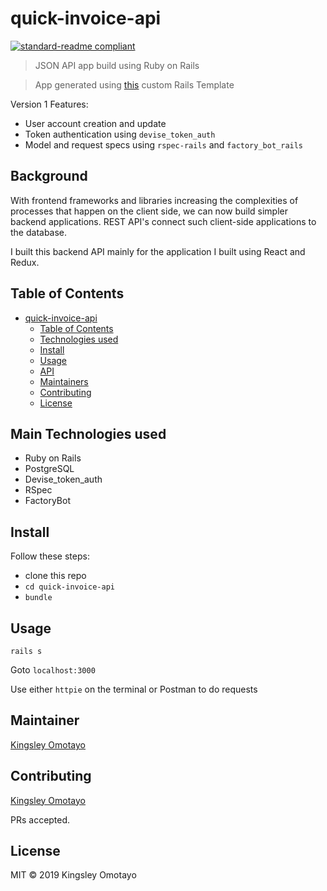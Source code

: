 # quick-invoice-api

[![standard-readme compliant](https://img.shields.io/badge/standard--readme-OK-green.svg?style=flat-square)](https://github.com/RichardLitt/standard-readme)

> JSON API app build using Ruby on Rails

> App generated using [this](https://github.com/rvvergara/rails-templates/tree/master/api_template) custom Rails Template

Version 1 Features:

- User account creation and update
- Token authentication using `devise_token_auth`
- Model and request specs using `rspec-rails` and `factory_bot_rails`

## Background

With frontend frameworks and libraries increasing the complexities of processes that happen on the client side, we can now build simpler backend applications. REST API's connect such client-side applications to the database.

I built this backend API mainly for the application I built using React and Redux.

## Table of Contents

- [quick-invoice-api](#quick-invoice-api)
  - [Table of Contents](#table-of-contents)
  - [Technologies used](#main-technologies-used)
  - [Install](#install)
  - [Usage](#usage)
  - [API](#api)
  - [Maintainers](#maintainers)
  - [Contributing](#contributing)
  - [License](#license)

## Main Technologies used

- Ruby on Rails
- PostgreSQL
- Devise_token_auth
- RSpec
- FactoryBot

## Install

Follow these steps:

- clone this repo
- `cd quick-invoice-api`
- `bundle`

## Usage

```
rails s
```

Goto `localhost:3000`

Use either `httpie` on the terminal or Postman to do requests

## Maintainer

[Kingsley Omotayo](https://github.com/kvnlay)

## Contributing

[Kingsley Omotayo](https://github.com/kvnlay)

PRs accepted.

## License

MIT © 2019 Kingsley Omotayo
